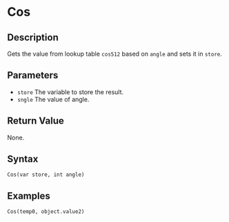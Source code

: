 # Cos

## Description
Gets the value from lookup table `cos512` based on `angle` and sets it in `store`.

## Parameters
- `store`
The variable to store the result.
- `sngle`
The value of angle.

## Return Value
None.

## Syntax
```
Cos(var store, int angle)
```

## Examples
```
Cos(temp0, object.value2)
```